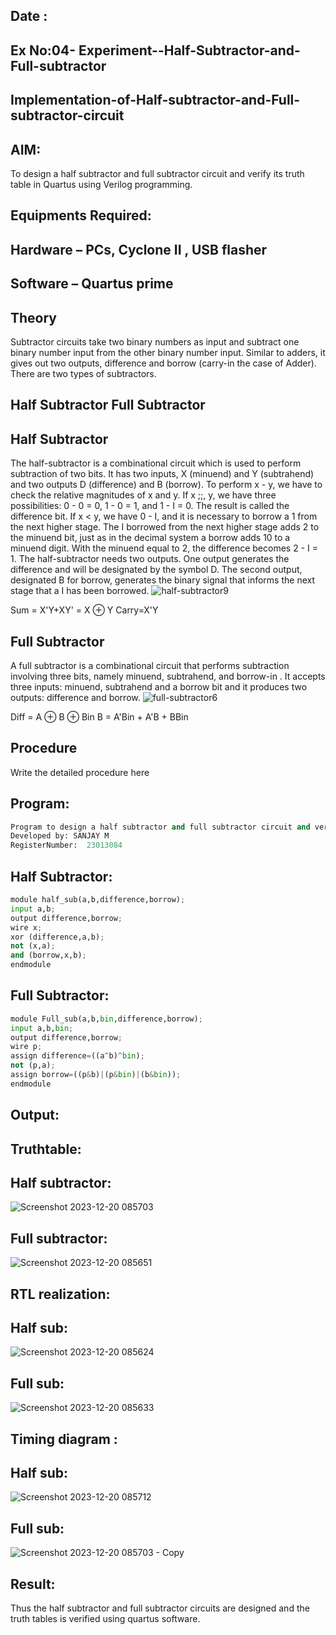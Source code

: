 ## Date :
## Ex No:04- Experiment--Half-Subtractor-and-Full-subtractor
## Implementation-of-Half-subtractor-and-Full-subtractor-circuit
## AIM:
To design a half subtractor and full subtractor circuit and verify its truth table in Quartus using Verilog programming.

## Equipments Required:
## Hardware – PCs, Cyclone II , USB flasher
## Software – Quartus prime
## Theory
Subtractor circuits take two binary numbers as input and subtract one binary number input from the other binary number input. Similar to adders, it gives out two outputs, difference and borrow (carry-in the case of Adder). There are two types of subtractors.

## Half Subtractor Full Subtractor
## Half Subtractor
The half-subtractor is a combinational circuit which is used to perform subtraction of two bits. It has two inputs, X (minuend) and Y (subtrahend) and two outputs D (difference) and B (borrow). To perform x - y, we have to check the relative magnitudes of x and y. If x ;;, y, we have three possibilities: 0 - 0 = 0, 1 - 0 = 1, and 1 - I = 0. The result is called the difference bit. If x < y, we have 0 - I, and it is necessary to borrow a 1 from the next higher stage. The I borrowed from the next higher stage adds 2 to the minuend bit, just as in the decimal system a borrow adds 10 to a minuend digit. With the minuend equal to 2, the difference becomes 2 - I = 1. The half-subtractor needs two outputs. One output generates the difference and will be designated by the symbol D. The second output, designated B for borrow, generates the binary signal that informs the next stage that a I has been borrowed.
![half-subtractor9](https://user-images.githubusercontent.com/36288975/166112538-58c3bc7c-ee5d-4e6a-ac8d-8e8328efe27a.png)


Sum = X'Y+XY' = X ⊕ Y
Carry=X'Y

## Full Subtractor
A full subtractor is a combinational circuit that performs subtraction involving three bits, namely minuend, subtrahend, and borrow-in . It accepts three inputs: minuend, subtrahend and a borrow bit and it produces two outputs: difference and borrow. 
![full-subtractor6](https://user-images.githubusercontent.com/36288975/166112541-24c68359-3de8-4674-ae22-8272ffc385ed.png)


Diff = A ⊕ B ⊕ Bin B = A'Bin + A'B + BBin

## Procedure



Write the detailed procedure here 


## Program:
```python
Program to design a half subtractor and full subtractor circuit and verify its truth table in quartus using Verilog programming.
Developed by: SANJAY M
RegisterNumber:  23013084
```

## Half Subtractor:
```python
module half_sub(a,b,difference,borrow);
input a,b;
output difference,borrow;
wire x;
xor (difference,a,b);
not (x,a);
and (borrow,x,b);
endmodule
```

## Full Subtractor:
```python
module Full_sub(a,b,bin,difference,borrow);
input a,b,bin;
output difference,borrow;
wire p;
assign difference=((a^b)^bin);
not (p,a);
assign borrow=((p&b)|(p&bin)|(b&bin));
endmodule
```

## Output:

## Truthtable:
## Half subtractor:
![Screenshot 2023-12-20 085703](https://github.com/sanjayofficial2005/Experiment--03-Half-Subtractor-and-Full-subtractor/assets/148048602/af0d30f5-5adf-45d2-857c-630b2a68709f)
## Full subtractor:
![Screenshot 2023-12-20 085651](https://github.com/sanjayofficial2005/Experiment--03-Half-Subtractor-and-Full-subtractor/assets/148048602/6099de9a-053d-446e-a140-367882bc7b3b)




##  RTL realization:
## Half sub:
![Screenshot 2023-12-20 085624](https://github.com/sanjayofficial2005/Experiment--03-Half-Subtractor-and-Full-subtractor/assets/148048602/ee8b616a-9e93-4fe6-9c58-0af65d46aa84)

## Full sub:
![Screenshot 2023-12-20 085633](https://github.com/sanjayofficial2005/Experiment--03-Half-Subtractor-and-Full-subtractor/assets/148048602/092cec1d-4774-40c2-ba50-0ea79645af8e)



## Timing diagram :
## Half sub:
![Screenshot 2023-12-20 085712](https://github.com/sanjayofficial2005/Experiment--03-Half-Subtractor-and-Full-subtractor/assets/148048602/715d8e2e-f2b9-42b6-9f26-fe8f2910bdf9)

## Full sub:
![Screenshot 2023-12-20 085703 - Copy](https://github.com/sanjayofficial2005/Experiment--03-Half-Subtractor-and-Full-subtractor/assets/148048602/ceda26d5-5c33-4423-84fb-3b1751a929cf)


## Result:
Thus the half subtractor and full subtractor circuits are designed and the truth tables is verified using quartus software.
